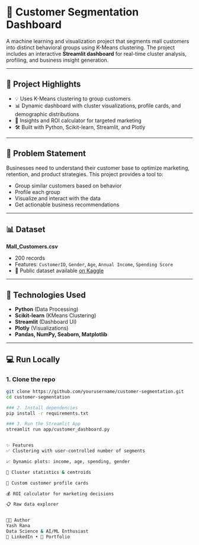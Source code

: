 # 👥 Customer Segmentation Dashboard

A machine learning and visualization project that segments mall customers into distinct behavioral groups using K-Means clustering. The project includes an interactive **Streamlit dashboard** for real-time cluster analysis, profiling, and business insight generation.

---

## 🚀 Project Highlights

- 💡 Uses K-Means clustering to group customers
- 📊 Dynamic dashboard with cluster visualizations, profile cards, and demographic distributions
- 🧠 Insights and ROI calculator for targeted marketing
- 🛠️ Built with Python, Scikit-learn, Streamlit, and Plotly

---

## 🧠 Problem Statement

Businesses need to understand their customer base to optimize marketing, retention, and product strategies. This project provides a tool to:
- Group similar customers based on behavior
- Profile each group
- Visualize and interact with the data
- Get actionable business recommendations

---

## 📊 Dataset

**Mall_Customers.csv**  
- 200 records  
- Features: `CustomerID`, `Gender`, `Age`, `Annual Income`, `Spending Score`  
- 📌 Public dataset available [on Kaggle](https://www.kaggle.com/datasets/vjchoudhary7/customer-segmentation-tutorial)

---

## 🧰 Technologies Used

- **Python** (Data Processing)
- **Scikit-learn** (KMeans Clustering)
- **Streamlit** (Dashboard UI)
- **Plotly** (Visualizations)
- **Pandas, NumPy, Seaborn, Matplotlib**

---

## 💻 Run Locally

### 1. Clone the repo

```bash
git clone https://github.com/yourusername/customer-segmentation.git
cd customer-segmentation

### 2. Install dependencies
pip install -r requirements.txt

### 3. Run the Streamlit App
streamlit run app/customer_dashboard.py


✨ Features
✅ Clustering with user-controlled number of segments

📈 Dynamic plots: income, age, spending, gender

🧮 Cluster statistics & centroids

💎 Custom customer profile cards

💰 ROI calculator for marketing decisions

📋 Raw data explorer


👨‍💻 Author
Yash Rana
Data Science & AI/ML Enthusiast
🔗 LinkedIn • 💼 Portfolio